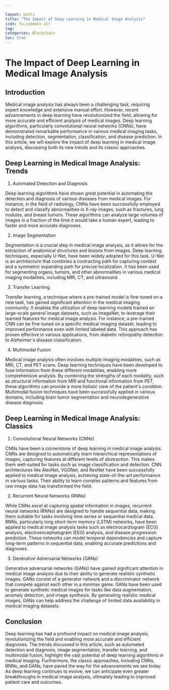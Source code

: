 ```yaml
---

layout: posts
title: "The Impact of Deep Learning in Medical Image Analysis"
icon: fa-comment-alt
tag:      
categories: Blockchain
toc: true
---
```




# The Impact of Deep Learning in Medical Image Analysis

## Introduction

Medical image analysis has always been a challenging task, requiring expert knowledge and extensive manual effort. However, recent advancements in deep learning have revolutionized the field, allowing for more accurate and efficient analysis of medical images. Deep learning algorithms, particularly convolutional neural networks (CNNs), have demonstrated remarkable performance in various medical imaging tasks, including detection, segmentation, classification, and disease prediction. In this article, we will explore the impact of deep learning in medical image analysis, discussing both its new trends and its classic approaches.

## Deep Learning in Medical Image Analysis: Trends

1. Automated Detection and Diagnosis

Deep learning algorithms have shown great potential in automating the detection and diagnosis of various diseases from medical images. For instance, in the field of radiology, CNNs have been successfully employed to detect and classify abnormalities in X-ray images, such as fractures, lung nodules, and breast tumors. These algorithms can analyze large volumes of images in a fraction of the time it would take a human expert, leading to faster and more accurate diagnoses.

2. Image Segmentation

Segmentation is a crucial step in medical image analysis, as it allows for the extraction of anatomical structures and lesions from images. Deep learning techniques, especially U-Net, have been widely adopted for this task. U-Net is an architecture that combines a contracting path for capturing context and a symmetric expanding path for precise localization. It has been used for segmenting organs, tumors, and other abnormalities in various medical imaging modalities, including MRI, CT, and ultrasound.

3. Transfer Learning

Transfer learning, a technique where a pre-trained model is fine-tuned on a new task, has gained significant attention in the medical imaging community. It enables the utilization of deep learning models trained on large-scale general image datasets, such as ImageNet, to leverage their learned features for medical image analysis. For instance, a pre-trained CNN can be fine-tuned on a specific medical imaging dataset, leading to improved performance even with limited labeled data. This approach has proven effective in various applications, from diabetic retinopathy detection to Alzheimer's disease classification.

4. Multimodal Fusion

Medical image analysis often involves multiple imaging modalities, such as MRI, CT, and PET scans. Deep learning techniques have been developed to fuse information from these different modalities, enabling more comprehensive analysis. By combining the strengths of each modality, such as structural information from MRI and functional information from PET, these algorithms can provide a more holistic view of the patient's condition. Multimodal fusion techniques have been successfully applied in various domains, including brain tumor segmentation and neurodegenerative disease diagnosis.

## Deep Learning in Medical Image Analysis: Classics

1. Convolutional Neural Networks (CNNs)

CNNs have been a cornerstone of deep learning in medical image analysis. CNNs are designed to automatically learn hierarchical representations of images, capturing features at different levels of abstraction. This makes them well-suited for tasks such as image classification and detection. CNN architectures like AlexNet, VGGNet, and ResNet have been successfully applied to medical image analysis, achieving state-of-the-art performance in various tasks. Their ability to learn complex patterns and features from raw image data has transformed the field.

2. Recurrent Neural Networks (RNNs)

While CNNs excel at capturing spatial information in images, recurrent neural networks (RNNs) are designed to handle sequential data, making them suitable for tasks involving time series or sequential medical data. RNNs, particularly long short-term memory (LSTM) networks, have been applied to medical image analysis tasks such as electrocardiogram (ECG) analysis, electroencephalogram (EEG) analysis, and disease progression prediction. These networks can model temporal dependencies and capture long-term patterns in sequential data, enabling accurate predictions and diagnoses.

3. Generative Adversarial Networks (GANs)

Generative adversarial networks (GANs) have gained significant attention in medical image analysis due to their ability to generate realistic synthetic images. GANs consist of a generator network and a discriminator network that compete against each other in a minimax game. GANs have been used to generate synthetic medical images for tasks like data augmentation, anomaly detection, and image synthesis. By generating realistic medical images, GANs can help address the challenge of limited data availability in medical imaging datasets.

## Conclusion

Deep learning has had a profound impact on medical image analysis, revolutionizing the field and enabling more accurate and efficient diagnoses. The trends discussed in this article, such as automated detection and diagnosis, image segmentation, transfer learning, and multimodal fusion, highlight the vast potential of deep learning algorithms in medical imaging. Furthermore, the classic approaches, including CNNs, RNNs, and GANs, have paved the way for the advancements we see today. As deep learning continues to evolve, we can anticipate even greater breakthroughs in medical image analysis, ultimately leading to improved patient care and outcomes.